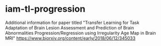 # iam-tl-progression
Additional information for paper titled "Transfer Learning for Task Adaptation of Brain Lesion Assessment and Prediction of Brain Abnormalities Progression/Regression using Irregularity Age Map in Brain MRI" https://www.biorxiv.org/content/early/2018/06/12/345033
